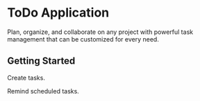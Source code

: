 # ToDo Application

Plan, organize, and collaborate on any project with powerful task management that can be customized for every need.

## Getting Started

Create tasks.

Remind scheduled tasks.
